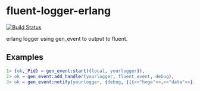 # fluent-logger-erlang

[![Build Status](https://travis-ci.org/kuenishi/fluent-logger-erlang.png?branch=master)](https://travis-ci.org/kuenishi/fluent-logger-erlang)

erlang logger using gen_event to output to fluent.

## Examples

```erl
1> {ok,_Pid} = gen_event:start({local, yourlogger}),
2> ok = gen_event:add_handler(yourlogger, fluent_event, debug),
3> ok = gen_event:notify(yourlogger, {debug, {[{<<"hoge">>,<<"data">>}]}}),
```
